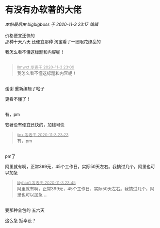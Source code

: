 # 有没有办软著的大佬


<i class="pstatus"> 本帖最后由 bigbigboss 于 2020-11-3 23:17 编辑 </i><br />
<br />
价格便宜还快的<br />
那种十天八天 还便宜那种 淘宝看了一圈眼花缭乱的

我怎么看不懂这标题和内容呢！<br />
<br />
<img src="static/image/smiley/default/shocked.gif" smilieid="6" border="0" alt="" /><img src="static/image/smiley/default/shocked.gif" smilieid="6" border="0" alt="" /><img src="static/image/smiley/default/shocked.gif" smilieid="6" border="0" alt="" />

<div class="quote"><blockquote><font size="2"><a href="https://www.hostloc.com/forum.php?mod=redirect&amp;goto=findpost&amp;pid=9398909&amp;ptid=762087" target="_blank"><font color="#999999">llmwxt 发表于 2020-11-3 23:09</font></a></font><br />
我怎么看不懂这标题和内容呢！</blockquote></div><br />
谢谢 重新编辑了帖子 

更看不懂了！<br />
<br />
<img src="static/image/smiley/default/sad.gif" smilieid="2" border="0" alt="" /><img src="static/image/smiley/default/sad.gif" smilieid="2" border="0" alt="" /><img src="static/image/smiley/default/sad.gif" smilieid="2" border="0" alt="" />

有，pm

软著没有便宜还快的，加钱可快

<div class="quote"><blockquote><font size="2"><a href="https://www.hostloc.com/forum.php?mod=redirect&amp;goto=findpost&amp;pid=9398968&amp;ptid=762087" target="_blank"><font color="#999999">jinx 发表于 2020-11-3 23:23</font></a></font><br />
有，pm</blockquote></div><br />
pm了

阿里就有啊，正常399元，45个工作日，实际50天左右。我搞过几个，阿里也可以加急

<div class="quote"><blockquote><font size="2"><a href="https://www.hostloc.com/forum.php?mod=redirect&amp;goto=findpost&amp;pid=9399043&amp;ptid=762087" target="_blank"><font color="#999999">lilyhcn1 发表于 2020-11-3 23:45</font></a></font><br />
阿里就有啊，正常399元，45个工作日，实际50天左右。我搞过几个，阿里也可以加急 ...</blockquote></div><br />
要那种全包的 五六天

这么急 抵毕设？<img id="aimg_W24Za" onclick="zoom(this, this.src, 0, 0, 0)" class="zoom" src="https://cdn.jsdelivr.net/gh/hishis/forum-master/public/images/patch.gif" onmouseover="img_onmouseoverfunc(this)" onload="thumbImg(this)" border="0" alt="" />
